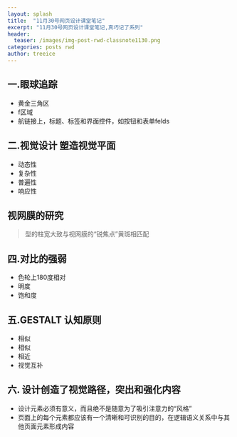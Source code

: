 ```yaml
---
layout: splash
title:  "11月30号网页设计课堂笔记"
excerpt: "11月30号网页设计课堂笔记,真巧记了系列"
header:
  teaser: /images/img-post-rwd-classnote1130.png
categories: posts rwd
author: treeice
---
```

## 一.眼球追踪

 - 黄金三角区
 - f区域
 - 航链接上，标题、标签和界面控件，如按钮和表单felds
 
## 二.视觉设计 塑造视觉平面	
  
  - 动态性
  - 复杂性
  - 普遍性
  - 响应性
  
## 视网膜的研究 

 > 型的柱宽大致与视网膜的“锐焦点”黄斑相匹配	
 
## 四.对比的强弱
 
  - 色轮上180度相对
  - 明度
  - 饱和度

## 五.GESTALT 认知原则
 
 - 相似
 - 相似
 - 相近	
 - 视觉互补
 
## 六. 设计创造了视觉路径，突出和强化内容

 - 设计元素必须有意义，而且绝不是随意为了吸引注意力的“风格”
 - 页面上的每个元素都应该有一个清晰和可识别的目的，在逻辑语义关系中与其他页面元素形成内容
  
 




